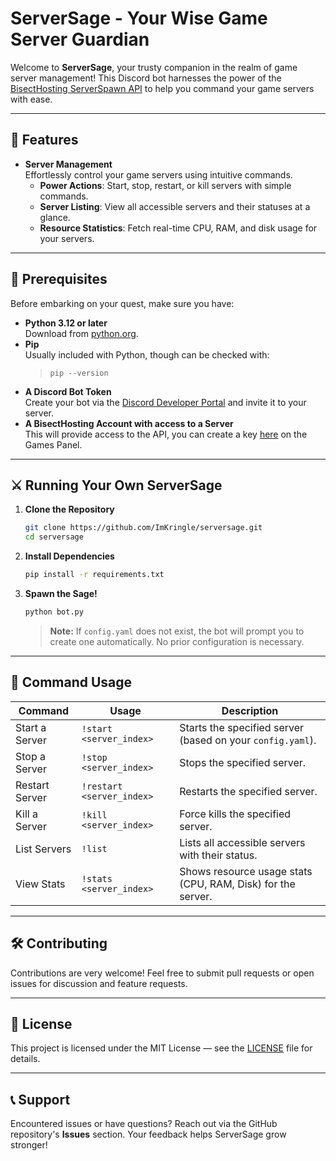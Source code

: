 # ServerSage - Your Wise Game Server Guardian

Welcome to **ServerSage**, your trusty companion in the realm of game server management! This Discord bot harnesses the power of the [BisectHosting ServerSpawn API](https://games.bisecthosting.com/docs) to help you command your game servers with ease.

---

## 🌟 Features

- **Server Management**  
  Effortlessly control your game servers using intuitive commands.  
  - **Power Actions**: Start, stop, restart, or kill servers with simple commands.  
  - **Server Listing**: View all accessible servers and their statuses at a glance.  
  - **Resource Statistics**: Fetch real-time CPU, RAM, and disk usage for your servers.

---

## 🧙 Prerequisites

Before embarking on your quest, make sure you have:

- **Python 3.12 or later**  
  Download from [python.org](https://www.python.org/downloads/).  
- **Pip**  
  Usually included with Python, though can be checked with:
    >`pip --version`
- **A Discord Bot Token**  
  Create your bot via the [Discord Developer Portal](https://discord.com/developers/applications) and invite it to your server.  
- **A BisectHosting Account with access to a Server**  
  This will provide access to the API, you can create a key [here](https://games.bisecthosting.com/account/api) on the Games Panel.

---

## ⚔️ Running Your Own ServerSage

1. **Clone the Repository**

    ```bash
    git clone https://github.com/ImKringle/serversage.git
    cd serversage
    ```

2. **Install Dependencies**

    ```bash
    pip install -r requirements.txt
    ```

3. **Spawn the Sage!**

    ```bash
    python bot.py
    ```

    > **Note:** If `config.yaml` does not exist, the bot will prompt you to create one automatically. No prior configuration is necessary.

---

## 📜 Command Usage

| Command        | Usage                   | Description                                                   |
| -------------- | ----------------------- | ------------------------------------------------------------- |
| Start a Server | `!start <server_index>` | Starts the specified server (based on your `config.yaml`).    |
| Stop a Server  | `!stop <server_index>`  | Stops the specified server.                                   |
| Restart Server | `!restart <server_index>` | Restarts the specified server.                              |
| Kill a Server  | `!kill <server_index>`  | Force kills the specified server.                             |
| List Servers   | `!list`                 | Lists all accessible servers with their status.               |
| View Stats     | `!stats <server_index>` | Shows resource usage stats (CPU, RAM, Disk) for the server.  |

---

## 🛠️ Contributing

Contributions are very welcome! Feel free to submit pull requests or open issues for discussion and feature requests.

---

## 📄 License

This project is licensed under the MIT License — see the [LICENSE](LICENSE) file for details.

---

## 📞 Support

Encountered issues or have questions? Reach out via the GitHub repository's **Issues** section. Your feedback helps ServerSage grow stronger!
